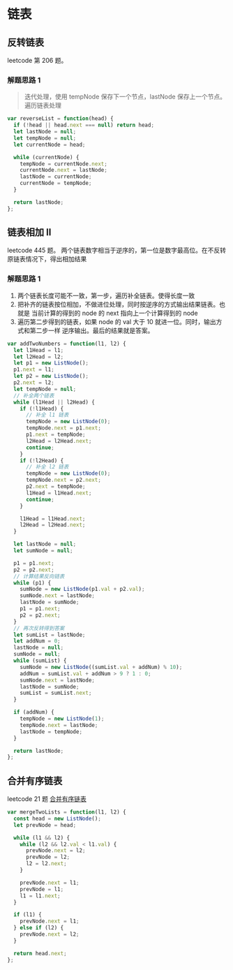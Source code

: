 # 链表

## 反转链表

leetcode 第 206 题。

### 解题思路 1

> 迭代处理，使用 tempNode 保存下一个节点，lastNode 保存上一个节点。 遍历链表处理

```javascript
var reverseList = function(head) {
  if (!head || head.next === null) return head;
  let lastNode = null;
  let tempNode = null;
  let currentNode = head;

  while (currentNode) {
    tempNode = currentNode.next;
    currentNode.next = lastNode;
    lastNode = currentNode;
    currentNode = tempNode;
  }

  return lastNode;
};
```

## 链表相加 II

leetcode 445 题。 两个链表数字相当于逆序的，第一位是数字最高位。在不反转原链表情况下，得出相加结果

### 解题思路 1

1. 两个链表长度可能不一致，第一步，遍历补全链表。使得长度一致
2. 把补齐的链表按位相加，不做进位处理，同时按逆序的方式输出结果链表。也就是 当前计算的得到的 node 的 next 指向上一个计算得到的 node
3. 遍历第二步得到的链表，如果 node 的 val 大于 10 就进一位。同时，输出方式和第二步一样 逆序输出。最后的结果就是答案。

```javascript
var addTwoNumbers = function(l1, l2) {
  let l1Head = l1;
  let l2Head = l2;
  let p1 = new ListNode();
  p1.next = l1;
  let p2 = new ListNode();
  p2.next = l2;
  let tempNode = null;
  // 补全两个链表
  while (l1Head || l2Head) {
    if (!l1Head) {
      // 补全 l1 链表
      tempNode = new ListNode(0);
      tempNode.next = p1.next;
      p1.next = tempNode;
      l2Head = l2Head.next;
      continue;
    }
    if (!l2Head) {
      // 补全 l2 链表
      tempNode = new ListNode(0);
      tempNode.next = p2.next;
      p2.next = tempNode;
      l1Head = l1Head.next;
      continue;
    }

    l1Head = l1Head.next;
    l2Head = l2Head.next;
  }

  let lastNode = null;
  let sumNode = null;

  p1 = p1.next;
  p2 = p2.next;
  // 计算结果反向链表
  while (p1) {
    sumNode = new ListNode(p1.val + p2.val);
    sumNode.next = lastNode;
    lastNode = sumNode;
    p1 = p1.next;
    p2 = p2.next;
  }
  // 再次反转得到答案
  let sumList = lastNode;
  let addNum = 0;
  lastNode = null;
  sumNode = null;
  while (sumList) {
    sumNode = new ListNode((sumList.val + addNum) % 10);
    addNum = sumList.val + addNum > 9 ? 1 : 0;
    sumNode.next = lastNode;
    lastNode = sumNode;
    sumList = sumList.next;
  }

  if (addNum) {
    tempNode = new ListNode(1);
    tempNode.next = lastNode;
    lastNode = tempNode;
  }

  return lastNode;
};
```

## 合并有序链表

leetcode 21 题 [合并有序链表](https://leetcode-cn.com/problems/merge-two-sorted-lists/)

```javascript
var mergeTwoLists = function(l1, l2) {
  const head = new ListNode();
  let prevNode = head;

  while (l1 && l2) {
    while (l2 && l2.val < l1.val) {
      prevNode.next = l2;
      prevNode = l2;
      l2 = l2.next;
    }

    prevNode.next = l1;
    prevNode = l1;
    l1 = l1.next;
  }

  if (l1) {
    prevNode.next = l1;
  } else if (l2) {
    prevNode.next = l2;
  }

  return head.next;
};
```
